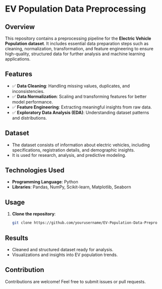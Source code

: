 # EV Population Data Preprocessing

## Overview  
This repository contains a preprocessing pipeline for the **Electric Vehicle Population dataset**. It includes essential data preparation steps such as cleaning, normalization, transformation, and feature engineering to ensure high-quality, structured data for further analysis and machine learning applications.  

## Features  
- ✅ **Data Cleaning**: Handling missing values, duplicates, and inconsistencies.  
- ✅ **Data Normalization**: Scaling and transforming features for better model performance.  
- ✅ **Feature Engineering**: Extracting meaningful insights from raw data.  
- ✅ **Exploratory Data Analysis (EDA)**: Understanding dataset patterns and distributions.  

## Dataset  
- The dataset consists of information about electric vehicles, including specifications, registration details, and demographic insights.  
- It is used for research, analysis, and predictive modeling.  

## Technologies Used  
- **Programming Language**: Python  
- **Libraries**: Pandas, NumPy, Scikit-learn, Matplotlib, Seaborn  

## Usage  
1. **Clone the repository**:  
   ```bash
   git clone https://github.com/yourusername/EV-Population-Data-Preprocessing.git

## Results
- Cleaned and structured dataset ready for analysis.
- Visualizations and insights into EV population trends.

## Contribution
Contributions are welcome! Feel free to submit issues or pull requests.
